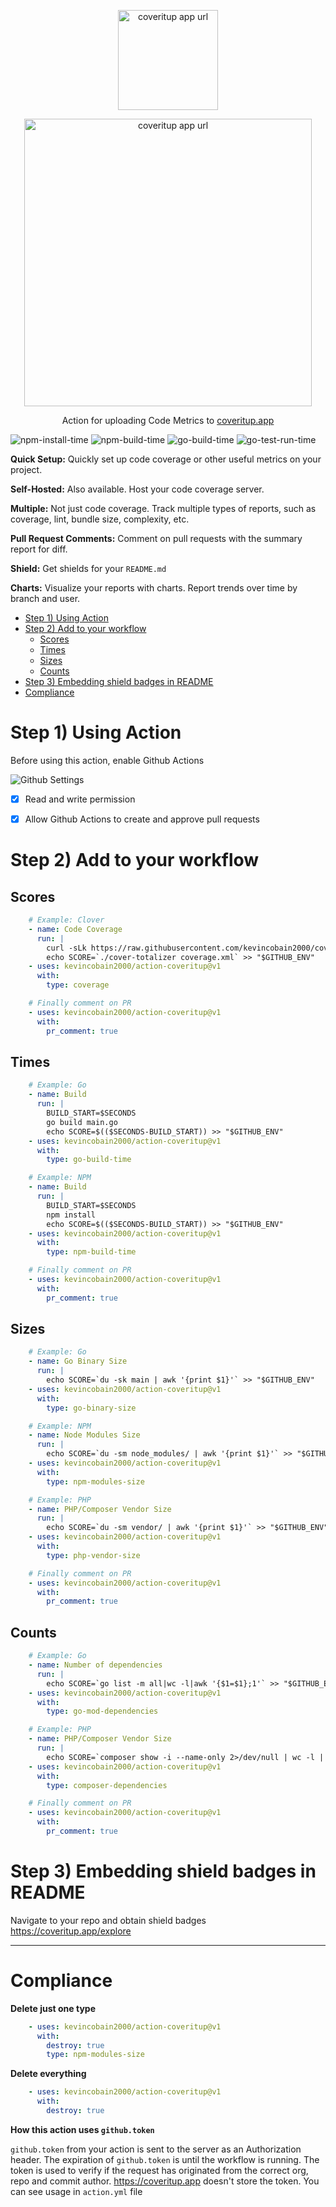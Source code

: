 <p align="center">
  <a href="https://coveritup.app">
    <img alt="coveritup app url" src="https://imgur.com/fHfULta.png" width="160">
  </a>
</p>

<p align="center">
  <a href="https://coveritup.app">
    <img alt="coveritup app url" src="https://imgur.com/7pQEwvT.png" width="460">
  </a>
</p>

<p align="center">
  Action for uploading Code Metrics to <a href="https://coveritup.app">coveritup.app</a>
</p>

![npm-install-time](https://coveritup.app/badge?org=kevincobain2000&repo=action-coveritup&type=npm-install-time&branch=master)
![npm-build-time](https://coveritup.app/badge?org=kevincobain2000&repo=action-coveritup&type=npm-build-time&branch=master)
![go-build-time](https://coveritup.app/badge?org=kevincobain2000&repo=action-coveritup&type=go-build-time&branch=master)
![go-test-run-time](https://coveritup.app/badge?org=kevincobain2000&repo=action-coveritup&type=go-test-run-time&branch=master)

**Quick Setup:** Quickly set up code coverage or other useful metrics on your project.

**Self-Hosted:** Also available. Host your code coverage server.

**Multiple:** Not just code coverage. Track multiple types of reports, such as coverage, lint, bundle size, complexity, etc.

**Pull Request Comments:** Comment on pull requests with the summary report for diff.

**Shield:** Get shields for your `README.md`

**Charts:** Visualize your reports with charts. Report trends over time by branch and user.

- [Step 1) Using Action](#step-1-using-action)
- [Step 2) Add to your workflow](#step-2-add-to-your-workflow)
  - [Scores](#scores)
  - [Times](#times)
  - [Sizes](#sizes)
  - [Counts](#counts)
- [Step 3) Embedding shield badges in README](#step-3-embedding-shield-badges-in-readme)
- [Compliance](#compliance)


# Step 1) Using Action

Before using this action, enable Github Actions

![Github Settings](https://imgur.com/psKpD15.png)

- [x] Read and write permission
- [x] Allow Github Actions to create and approve pull requests


# Step 2) Add to your workflow

## Scores

```yaml
    # Example: Clover
    - name: Code Coverage
      run: |
        curl -sLk https://raw.githubusercontent.com/kevincobain2000/cover-totalizer/master/install.sh | sh
        echo SCORE=`./cover-totalizer coverage.xml` >> "$GITHUB_ENV"
    - uses: kevincobain2000/action-coveritup@v1
      with:
        type: coverage

    # Finally comment on PR
    - uses: kevincobain2000/action-coveritup@v1
      with:
        pr_comment: true
```

## Times

```yaml
    # Example: Go
    - name: Build
      run: |
        BUILD_START=$SECONDS
        go build main.go
        echo SCORE=$(($SECONDS-BUILD_START)) >> "$GITHUB_ENV"
    - uses: kevincobain2000/action-coveritup@v1
      with:
        type: go-build-time

    # Example: NPM
    - name: Build
      run: |
        BUILD_START=$SECONDS
        npm install
        echo SCORE=$(($SECONDS-BUILD_START)) >> "$GITHUB_ENV"
    - uses: kevincobain2000/action-coveritup@v1
      with:
        type: npm-build-time

    # Finally comment on PR
    - uses: kevincobain2000/action-coveritup@v1
      with:
        pr_comment: true
```

## Sizes

```yaml
    # Example: Go
    - name: Go Binary Size
      run: |
        echo SCORE=`du -sk main | awk '{print $1}'` >> "$GITHUB_ENV"
    - uses: kevincobain2000/action-coveritup@v1
      with:
        type: go-binary-size

    # Example: NPM
    - name: Node Modules Size
      run: |
        echo SCORE=`du -sm node_modules/ | awk '{print $1}'` >> "$GITHUB_ENV"
    - uses: kevincobain2000/action-coveritup@v1
      with:
        type: npm-modules-size

    # Example: PHP
    - name: PHP/Composer Vendor Size
      run: |
        echo SCORE=`du -sm vendor/ | awk '{print $1}'` >> "$GITHUB_ENV"
    - uses: kevincobain2000/action-coveritup@v1
      with:
        type: php-vendor-size

    # Finally comment on PR
    - uses: kevincobain2000/action-coveritup@v1
      with:
        pr_comment: true
```

## Counts

```yaml
    # Example: Go
    - name: Number of dependencies
      run: |
        echo SCORE=`go list -m all|wc -l|awk '{$1=$1};1'` >> "$GITHUB_ENV"
    - uses: kevincobain2000/action-coveritup@v1
      with:
        type: go-mod-dependencies

    # Example: PHP
    - name: PHP/Composer Vendor Size
      run: |
        echo SCORE=`composer show -i --name-only 2>/dev/null | wc -l | awk '{print $NF}'` >> "$GITHUB_ENV"
    - uses: kevincobain2000/action-coveritup@v1
      with:
        type: composer-dependencies

    # Finally comment on PR
    - uses: kevincobain2000/action-coveritup@v1
      with:
        pr_comment: true
```

# Step 3) Embedding shield badges in README

Navigate to your repo and obtain shield badges https://coveritup.app/explore

---

# Compliance

**Delete just one type**

```yaml
    - uses: kevincobain2000/action-coveritup@v1
      with:
        destroy: true
        type: npm-modules-size
```

**Delete everything**

```yaml
    - uses: kevincobain2000/action-coveritup@v1
      with:
        destroy: true
```

**How this action uses `github.token`**

`github.token` from your action is sent to the server as an Authorization header.
The expiration of `github.token` is until the workflow is running.
The token is used to verify if the request has originated from the correct org, repo and commit author.
https://coveritup.app doesn't store the token.
You can see usage in `action.yml` file
